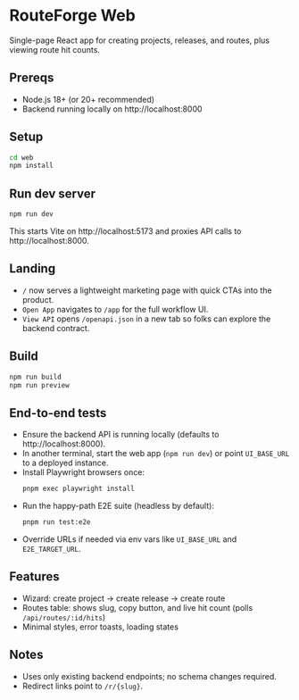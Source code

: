 # RouteForge Web

Single-page React app for creating projects, releases, and routes, plus viewing route hit counts.

## Prereqs
- Node.js 18+ (or 20+ recommended)
- Backend running locally on http://localhost:8000

## Setup
```bash
cd web
npm install
```

## Run dev server
```bash
npm run dev
```
This starts Vite on http://localhost:5173 and proxies API calls to http://localhost:8000.

## Landing
- `/` now serves a lightweight marketing page with quick CTAs into the product.
- `Open App` navigates to `/app` for the full workflow UI.
- `View API` opens `/openapi.json` in a new tab so folks can explore the backend contract.

## Build
```bash
npm run build
npm run preview
```

## End-to-end tests
- Ensure the backend API is running locally (defaults to http://localhost:8000).
- In another terminal, start the web app (`npm run dev`) or point `UI_BASE_URL` to a deployed instance.
- Install Playwright browsers once:
  ```bash
  pnpm exec playwright install
  ```
- Run the happy-path E2E suite (headless by default):
  ```bash
  pnpm run test:e2e
  ```
- Override URLs if needed via env vars like `UI_BASE_URL` and `E2E_TARGET_URL`.

## Features
- Wizard: create project → create release → create route
- Routes table: shows slug, copy button, and live hit count (polls `/api/routes/:id/hits`)
- Minimal styles, error toasts, loading states

## Notes
- Uses only existing backend endpoints; no schema changes required.
- Redirect links point to `/r/{slug}`.

